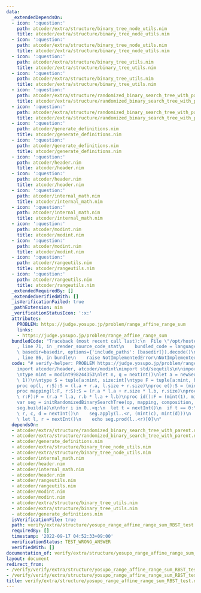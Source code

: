 ```yaml
---
data:
  _extendedDependsOn:
  - icon: ':question:'
    path: atcoder/extra/structure/binary_tree_node_utils.nim
    title: atcoder/extra/structure/binary_tree_node_utils.nim
  - icon: ':question:'
    path: atcoder/extra/structure/binary_tree_node_utils.nim
    title: atcoder/extra/structure/binary_tree_node_utils.nim
  - icon: ':question:'
    path: atcoder/extra/structure/binary_tree_utils.nim
    title: atcoder/extra/structure/binary_tree_utils.nim
  - icon: ':question:'
    path: atcoder/extra/structure/binary_tree_utils.nim
    title: atcoder/extra/structure/binary_tree_utils.nim
  - icon: ':question:'
    path: atcoder/extra/structure/randomized_binary_search_tree_with_parent.nim
    title: atcoder/extra/structure/randomized_binary_search_tree_with_parent.nim
  - icon: ':question:'
    path: atcoder/extra/structure/randomized_binary_search_tree_with_parent.nim
    title: atcoder/extra/structure/randomized_binary_search_tree_with_parent.nim
  - icon: ':question:'
    path: atcoder/generate_definitions.nim
    title: atcoder/generate_definitions.nim
  - icon: ':question:'
    path: atcoder/generate_definitions.nim
    title: atcoder/generate_definitions.nim
  - icon: ':question:'
    path: atcoder/header.nim
    title: atcoder/header.nim
  - icon: ':question:'
    path: atcoder/header.nim
    title: atcoder/header.nim
  - icon: ':question:'
    path: atcoder/internal_math.nim
    title: atcoder/internal_math.nim
  - icon: ':question:'
    path: atcoder/internal_math.nim
    title: atcoder/internal_math.nim
  - icon: ':question:'
    path: atcoder/modint.nim
    title: atcoder/modint.nim
  - icon: ':question:'
    path: atcoder/modint.nim
    title: atcoder/modint.nim
  - icon: ':question:'
    path: atcoder/rangeutils.nim
    title: atcoder/rangeutils.nim
  - icon: ':question:'
    path: atcoder/rangeutils.nim
    title: atcoder/rangeutils.nim
  _extendedRequiredBy: []
  _extendedVerifiedWith: []
  _isVerificationFailed: true
  _pathExtension: nim
  _verificationStatusIcon: ':x:'
  attributes:
    PROBLEM: https://judge.yosupo.jp/problem/range_affine_range_sum
    links:
    - https://judge.yosupo.jp/problem/range_affine_range_sum
  bundledCode: "Traceback (most recent call last):\n  File \"/opt/hostedtoolcache/Python/3.10.6/x64/lib/python3.10/site-packages/onlinejudge_verify/documentation/build.py\"\
    , line 71, in _render_source_code_stat\n    bundled_code = language.bundle(stat.path,\
    \ basedir=basedir, options={'include_paths': [basedir]}).decode()\n  File \"/opt/hostedtoolcache/Python/3.10.6/x64/lib/python3.10/site-packages/onlinejudge_verify/languages/nim.py\"\
    , line 86, in bundle\n    raise NotImplementedError\nNotImplementedError\n"
  code: "# verify-helper: PROBLEM https://judge.yosupo.jp/problem/range_affine_range_sum\n\
    import atcoder/header, atcoder/modint\nimport std/sequtils\n\nimport atcoder/extra/structure/randomized_binary_search_tree_with_parent\n\
    \ntype mint = modint998244353\nlet n, q = nextInt()\nlet a = newSeqWith(n, (mint(nextInt()),\
    \ 1))\n\ntype S = tuple[a:mint, size:int]\ntype F = tuple[a:mint, b:mint]\n\n\
    proc op(l, r:S):S = (l.a + r.a, l.size + r.size)\nproc e():S = (mint(0), 0)\n\
    proc mapping(l:F, r:S):S = (r.a * l.a + r.size * l.b, r.size)\nproc composition(l,\
    \ r:F):F = (r.a * l.a, r.b * l.a + l.b)\nproc id():F = (mint(1), mint(0))\n\n\
    var seg = initRandomizedBinarySearchTree(op, mapping, composition, e(), id())\n\
    seg.build(a)\n\nfor i in 0..<q:\n  let t = nextInt()\n  if t == 0:\n    let l,\
    \ r, c, d = nextInt()\n    seg.apply(l..<r, (mint(c), mint(d)))\n  else:\n   \
    \ let l, r = nextInt()\n    echo seg.prod(l..<r)[0]\n"
  dependsOn:
  - atcoder/extra/structure/randomized_binary_search_tree_with_parent.nim
  - atcoder/extra/structure/randomized_binary_search_tree_with_parent.nim
  - atcoder/generate_definitions.nim
  - atcoder/extra/structure/binary_tree_node_utils.nim
  - atcoder/extra/structure/binary_tree_node_utils.nim
  - atcoder/internal_math.nim
  - atcoder/header.nim
  - atcoder/internal_math.nim
  - atcoder/header.nim
  - atcoder/rangeutils.nim
  - atcoder/rangeutils.nim
  - atcoder/modint.nim
  - atcoder/modint.nim
  - atcoder/extra/structure/binary_tree_utils.nim
  - atcoder/extra/structure/binary_tree_utils.nim
  - atcoder/generate_definitions.nim
  isVerificationFile: true
  path: verify/extra/structure/yosupo_range_affine_range_sum_RBST_test.nim
  requiredBy: []
  timestamp: '2022-09-17 04:52:33+09:00'
  verificationStatus: TEST_WRONG_ANSWER
  verifiedWith: []
documentation_of: verify/extra/structure/yosupo_range_affine_range_sum_RBST_test.nim
layout: document
redirect_from:
- /verify/verify/extra/structure/yosupo_range_affine_range_sum_RBST_test.nim
- /verify/verify/extra/structure/yosupo_range_affine_range_sum_RBST_test.nim.html
title: verify/extra/structure/yosupo_range_affine_range_sum_RBST_test.nim
---
```

